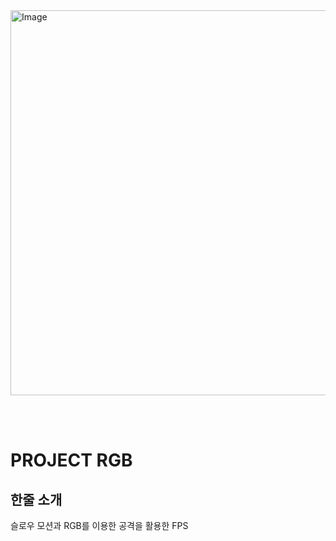 <img width="1062" height="616" alt="Image" src="https://github.com/user-attachments/assets/1851dfdf-0f32-47f9-ac1e-1e624d584b2e" />

<br/> <br/> 
# PROJECT RGB

## 한줄 소개
슬로우 모션과 RGB를 이용한 공격을 활용한 FPS
